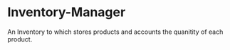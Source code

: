 # Inventory-Manager
An Inventory to which stores products and accounts the quanitity of each product. 
